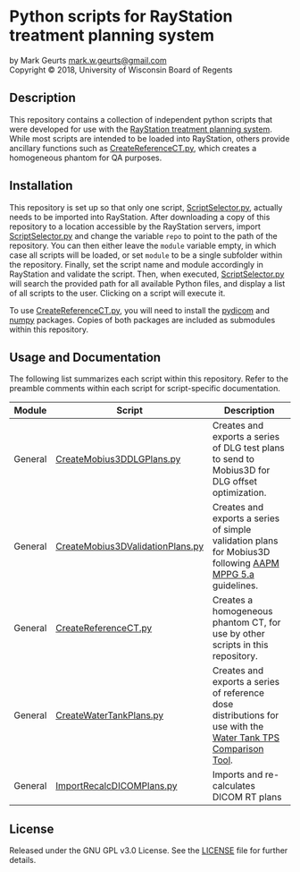 # Python scripts for RayStation treatment planning system

by Mark Geurts <mark.w.geurts@gmail.com>
<br>Copyright &copy; 2018, University of Wisconsin Board of Regents

## Description

This repository contains a collection of independent python scripts that were developed 
for use with the [RayStation treatment planning system](https://www.raysearchlabs.com/raystation/). While most scripts are intended to
be loaded into RayStation, others provide ancillary functions such as [CreateReferenceCT.py](https://github.com/mwgeurts/ray_scripts/blob/master/general/CreateReferenceCT.py),
which creates a homogeneous phantom for QA purposes.

## Installation

This repository is set up so that only one script, [ScriptSelector.py](https://github.com/mwgeurts/ray_scripts/blob/master/ScriptSelector.py), actually needs to be imported into RayStation. After downloading a copy of this repository to a location accessible by the RayStation servers, import [ScriptSelector.py](https://github.com/mwgeurts/ray_scripts/blob/master/ScriptSelector.py) and change the variable `repo` to point to the path of the repository. You can then either leave the `module` variable empty, in which case all scripts will be loaded, or set `module` to be a single subfolder within the repository. Finally, set the script name and module accordingly in RayStation and validate the script. Then, when executed, [ScriptSelector.py](https://github.com/mwgeurts/ray_scripts/blob/master/ScriptSelector.py) will search the provided path for all available Python files, and display a list of all scripts to the user. Clicking on a script will execute it.

To use [CreateReferenceCT.py](https://github.com/mwgeurts/ray_scripts/blob/master/general/CreateReferenceCT.py), you will need to install the 
[pydicom](http://pydicom.readthedocs.io/en/stable/getting_started.html) and 
[numpy](https://scipy.org/install.html) packages. Copies of both packages are included as
submodules within this repository. 

## Usage and Documentation

The following list summarizes each script within this repository. Refer to the preamble 
comments within each script for script-specific documentation.

| Module | Script | Description |
|--------|--------|-------------|
| General | [CreateMobius3DDLGPlans.py](https://github.com/mwgeurts/ray_scripts/blob/master/general/CreateMobius3DDLGPlans.py) | Creates and exports a series of DLG test plans to send to Mobius3D for DLG offset optimization. |
| General | [CreateMobius3DValidationPlans.py](https://github.com/mwgeurts/ray_scripts/blob/master/general/CreateMobius3DValidationPlans.py) | Creates and exports a series of simple validation plans for Mobius3D following [AAPM MPPG 5.a](https://doi.org/10.1120/jacmp.v16i5.5768) guidelines. |
| General | [CreateReferenceCT.py](https://github.com/mwgeurts/ray_scripts/blob/master/general/CreateReferenceCT.py) | Creates a homogeneous phantom CT, for use by other scripts in this repository. |
| General | [CreateWaterTankPlans.py](https://github.com/mwgeurts/ray_scripts/blob/master/general/CreateWaterTankPlans.py) | Creates and exports a series of reference dose distributions for use with the [Water Tank TPS Comparison Tool](https://github.com/mwgeurts/water_tank). |
| General | [ImportRecalcDICOMPlans.py](https://github.com/mwgeurts/ray_scripts/blob/master/general/ImportRecalcDICOMPlans.py) | Imports and re-calculates DICOM RT plans |

## License

Released under the GNU GPL v3.0 License. See the [LICENSE](LICENSE) file for further 
details.
